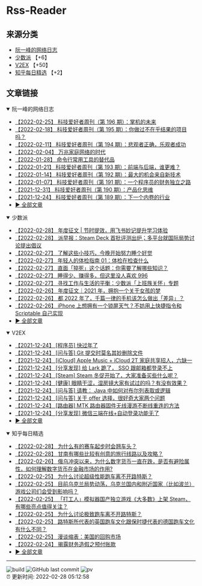# Rss-Reader

## 来源分类

* [阮一峰的网络日志](#阮一峰的网络日志)
* [少数派](#少数派) 【+6】
* [V2EX](#V2EX) 【+50】
* [知乎每日精选](#知乎每日精选) 【+2】

## 文章链接

<details open>
    <summary id="阮一峰的网络日志">
     阮一峰的网络日志
    </summary>


* [【2022-02-25】 科技爱好者周刊（第 196 期）：掌机的未来](http://www.ruanyifeng.com/blog/2022/02/weekly-issue-196.html)
* [【2022-02-18】 科技爱好者周刊（第 195 期）：你做过不在乎结果的项目吗？](http://www.ruanyifeng.com/blog/2022/02/weekly-issue-195.html)
* [【2022-02-11】 科技爱好者周刊（第 194 期）：悲观者正确，乐观者成功](http://www.ruanyifeng.com/blog/2022/02/weekly-issue-194.html)
* [【2022-02-04】 万兆家庭网络的时代](http://www.ruanyifeng.com/blog/2022/02/10g-ethernet.html)
* [【2022-01-28】 命令行常用工具的替代品](http://www.ruanyifeng.com/blog/2022/01/cli-alternative-tools.html)
* [【2022-01-21】 科技爱好者周刊（第 193 期）：前端与后端，谁更难？](http://www.ruanyifeng.com/blog/2022/01/weekly-issue-193.html)
* [【2022-01-14】 科技爱好者周刊（第 192 期）：最大的机会来自新技术](http://www.ruanyifeng.com/blog/2022/01/weekly-issue-192.html)
* [【2022-01-07】 科技爱好者周刊（第 191 期）：一个程序员的财务独立之路](http://www.ruanyifeng.com/blog/2022/01/weekly-issue-191.html)
* [【2021-12-31】 科技爱好者周刊（第 190 期）：产品化思维](http://www.ruanyifeng.com/blog/2021/12/weekly-issue-190.html)
* [【2021-12-24】 科技爱好者周刊（第 189 期）：下一个内卷的行业](http://www.ruanyifeng.com/blog/2021/12/weekly-issue-189.html)
* [:arrow_forward: 全部文章](data/阮一峰的网络日志.md)
</details>

<details open>
    <summary id="少数派">
     少数派
    </summary>


* [【2022-02-28】 年度征文 | 节时提效，用飞书妙记提升学习体验](https://sspai.com/post/70960)
* [【2022-02-28】 派早报：Steam Deck 首批评测出炉；多平台就国际局势讨论提出倡议](https://sspai.com/post/71725)
* [【2022-02-27】 了解这些小技巧，今晚开始努力睡个好觉](https://sspai.com/post/71679)
* [【2022-02-27】 年轻人的体检指南 01：体检在检查什么](https://sspai.com/post/71677)
* [【2022-02-27】 直面「猝死」这个话题：你需要了解哪些知识？](https://sspai.com/post/71678)
* [【2022-02-27】 睡得少、赚得多，但这里没人喜欢 996](https://sspai.com/prime/story/vol03-the-966-story)
* [【2022-02-27】 寻找工作与生活的平衡：少数派「上班族关怀」专题](https://sspai.com/post/71680)
* [【2022-02-26】 年度征文｜2021 年，拥抱一个关于女孩的梦](https://sspai.com/post/71349)
* [【2022-02-26】 都 2022 年了，千篇一律的手机该怎么做出「差异」？](https://sspai.com/post/71676)
* [【2022-02-26】 iPhone 上想拥有一个锁屏天气？不妨用上快捷指令和 Scriptable 自己实现](https://sspai.com/post/71645)
* [:arrow_forward: 全部文章](data/少数派.md)
</details>

<details open>
    <summary id="V2EX">
     V2EX
    </summary>


* [【2021-12-24】 [程序员] 快过年了](https://www.v2ex.com/t/824201)
* [【2021-12-24】 [问与答] Git 提交时莫名其妙删除文件](https://www.v2ex.com/t/824200)
* [【2021-12-24】 [iCloud] Apple Music + iCloud 2T 家庭共享招人，六缺一](https://www.v2ex.com/t/824199)
* [【2021-12-24】 [分享发现] 给 Lark 跪了， SSO 跟邮箱都登录不上](https://www.v2ex.com/t/824198)
* [【2021-12-24】 [Steam] Steam 冬促开始了，大家准备买些什么呢？](https://www.v2ex.com/t/824197)
* [【2021-12-24】 [健康] 眼睛干涩，湿房镜大家有试过的吗？有没有效果？](https://www.v2ex.com/t/824196)
* [【2021-12-24】 [问与答] 请教： Java 中如何对布尔列表取或逻辑](https://www.v2ex.com/t/824194)
* [【2021-12-24】 [问与答] 关于 offer 选择，很好奇大家两个问题](https://www.v2ex.com/t/824192)
* [【2021-12-24】 [路由器] MTK 路由器固件无线漫游不断线重连的方法](https://www.v2ex.com/t/824191)
* [【2021-12-24】 [分享发现] 微信三端在线+自动登录功能无了](https://www.v2ex.com/t/824190)
* [:arrow_forward: 全部文章](data/V2EX.md)
</details>

<details open>
    <summary id="知乎每日精选">
     知乎每日精选
    </summary>


* [【2022-02-28】 为什么有的赛车起步时会翘车头？](http://www.zhihu.com/question/21132322/answer/2366495819?utm_campaign=rss&utm_medium=rss&utm_source=rss&utm_content=title)
* [【2022-02-28】 甘南有哪些比较有创意的旅行线路以及攻略？](http://www.zhihu.com/question/482390844/answer/2367287358?utm_campaign=rss&utm_medium=rss&utm_source=rss&utm_content=title)
* [【2022-02-26】 俄乌冲突以来，为什么数字货币一直在跌，是否有避险属性，如何理解数字货币在金融市场的作用?](http://www.zhihu.com/question/518461362/answer/2364494644?utm_campaign=rss&utm_medium=rss&utm_source=rss&utm_content=title)
* [【2022-02-25】 为什么讨论超级性能跑车离不开路特斯？](http://www.zhihu.com/question/517824705/answer/2363157711?utm_campaign=rss&utm_medium=rss&utm_source=rss&utm_content=title)
* [【2022-02-25】 目前乌克兰局势动荡，乌克兰国内和附近国家（比如波兰）游戏公司们会受到影响吗？](http://www.zhihu.com/question/518459260/answer/2362270635?utm_campaign=rss&utm_medium=rss&utm_source=rss&utm_content=title)
* [【2022-02-25】 「打工人」模拟器国产独立游戏《大多数》上架 Steam，有哪些亮点值得关注？](http://www.zhihu.com/question/504379982/answer/2304695443?utm_campaign=rss&utm_medium=rss&utm_source=rss&utm_content=title)
* [【2022-02-25】 为什么讨论极致跑车离不开路特斯？](http://www.zhihu.com/question/517824705/answer/2363157711?utm_campaign=rss&utm_medium=rss&utm_source=rss&utm_content=title)
* [【2022-02-25】 路特斯所代表的英国跑车文化跟保时捷代表的德国跑车文化有什么不同？](http://www.zhihu.com/question/517812169/answer/2362896639?utm_campaign=rss&utm_medium=rss&utm_source=rss&utm_content=title)
* [【2022-02-25】 漫谈缩表：美国的回购市场](http://zhuanlan.zhihu.com/p/463721684?utm_campaign=rss&utm_medium=rss&utm_source=rss&utm_content=title)
* [【2022-02-24】 揭露财务造假之预付账款](http://zhuanlan.zhihu.com/p/471924720?utm_campaign=rss&utm_medium=rss&utm_source=rss&utm_content=title)
* [:arrow_forward: 全部文章](data/知乎每日精选.md)
</details>


---

![build](https://github.com/LikaiLee/rss-reader/workflows/rss%20reader/badge.svg)
![GitHub last commit](https://img.shields.io/github/last-commit/likailee/rss-reader)
![pv](https://pageview.vercel.app/?github_user=likailee) <br>
:alarm_clock: 更新时间: 2022-02-28 05:12:58